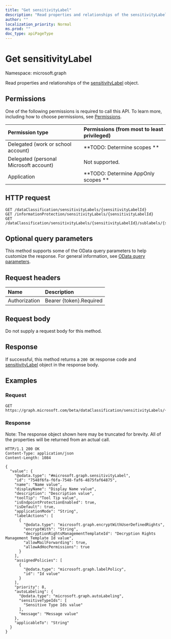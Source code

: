 ```yaml
---
title: "Get sensitivityLabel"
description: "Read properties and relationships of the sensitivityLabel object."
author: ""
localization_priority: Normal
ms.prod: ""
doc_type: apiPageType
---
```


# Get sensitivityLabel

Namespace: microsoft.graph

Read properties and relationships of the [sensitivityLabel](../resources/sensitivitylabel.md) object.

## Permissions
One of the following permissions is required to call this API. To learn more, including how to choose permissions, see [Permissions](/concepts/permissions-reference.md).

|Permission type|Permissions (from most to least privileged)|
|:---|:---|
|Delegated (work or school account)|**TODO: Determine scopes **|
|Delegated (personal Microsoft account)|Not supported.|
|Application|**TODO: Determine AppOnly scopes **|

## HTTP request
<!-- {
  "blockType": "ignored"
}
-->
``` http
GET /dataClassification/sensitivityLabels/{sensitivityLabelId}
GET /informationProtection/sensitivityLabels/{sensitivityLabelId}
GET /dataClassification/sensitivityLabels/{sensitivityLabelId}/sublabels/{sensitivityLabelId}
```

## Optional query parameters
This method supports some of the OData query parameters to help customize the response. For general information, see [OData query parameters](/graph/query-parameters).

## Request headers
|Name|Description|
|:---|:---|
|Authorization|Bearer {token}.Required|

## Request body
Do not supply a request body for this method.

## Response
If successful, this method returns a `200 OK` response code and [sensitivityLabel](../resources/sensitivitylabel.md) object in the response body.

## Examples

### Request
<!-- {
  "blockType": "request",
  "name": "get_sensitivitylabel"
}
-->
``` http
GET https://graph.microsoft.com/beta/dataClassification/sensitivityLabels/{sensitivityLabelId}
```

### Response
Note: The response object shown here may be truncated for brevity. All of the properties will be returned from an actual call.
<!-- {
  "blockType": "response",
  "truncated": true,
  "@odata.type": "microsoft.graph.sensitivityLabel"
}
-->
``` http
HTTP/1.1 200 OK
Content-Type: application/json
Content-Length: 1084

{
  "value": {
    "@odata.type": "#microsoft.graph.sensitivityLabel",
    "id": "7548f6fa-f6fa-7548-faf6-4875faf64875",
    "name": "Name value",
    "displayName": "Display Name value",
    "description": "Description value",
    "toolTip": "Tool Tip value",
    "isEndpointProtectionEnabled": true,
    "isDefault": true,
    "applicationMode": "String",
    "labelActions": [
      {
        "@odata.type": "microsoft.graph.encryptWithUserDefinedRights",
        "encryptWith": "String",
        "decryptionRightsManagementTemplateId": "Decryption Rights Management Template Id value",
        "allowMailForwarding": true,
        "allowAdHocPermissions": true
      }
    ],
    "assignedPolicies": [
      {
        "@odata.type": "microsoft.graph.labelPolicy",
        "id": "Id value"
      }
    ],
    "priority": 8,
    "autoLabeling": {
      "@odata.type": "microsoft.graph.autoLabeling",
      "sensitiveTypeIds": [
        "Sensitive Type Ids value"
      ],
      "message": "Message value"
    },
    "applicableTo": "String"
  }
}
```

